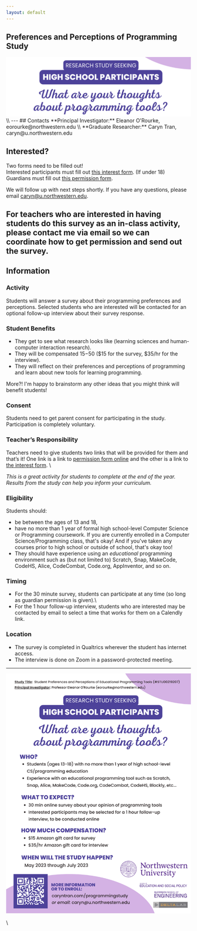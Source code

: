 ```yaml
---
layout: default
---
```


## Preferences and Perceptions of Programming Study
<img class="picture" src="recruitment_header.png">
\\
---
## Contacts
**Principal Investigator:** Eleanor O'Rourke, eorourke@northwestern.edu \\
**Graduate Researcher:** Caryn Tran, caryn@u.northwestern.edu

## Interested?
Two forms need to be filled out! \
Interested participants must fill out [this interest form]().
(If under 18) Guardians must fill out [this permission form]().

We will follow up with next steps shortly. If you have any questions, please email caryn@u.northwestern.edu. 

**For teachers who are interested in having students do this survey as an in-class activity**, please contact me via email so we can coordinate how to get permission and send out the survey. 
---
## Information

### Activity
Students will answer a survey about their programming preferences and perceptions. Selected students who are interested will be contacted for an optional follow-up interview about their survey response.

### Student Benefits
- They get to see what research looks like (learning sciences and human-computer interaction research).
- They will be compensated $15-$50 ($15 for the survey, $35/hr for the interview).
- They will reflect on their preferences and perceptions of programming and learn about new tools for learning programming.

More?! I'm happy to brainstorm any other ideas that you might think will benefit students!

### Consent
Students need to get parent consent for participating in the study. Participation is completely voluntary.

### Teacher’s Responsibility
Teachers need to give students two links that will be provided for them and that’s it! One link is a link to [permission form online]() and the other is a link to [the interest form](). \\

_This is a great activity for students to complete at the end of the year. Results from the study can help you inform your curriculum._  

### Eligibility
Students should:
- be between the ages of 13 and 18, 
- have no more than 1 year of formal high school-level Computer Science or Programming coursework. If you are currently enrolled in a Computer Science/Programming class, that's okay! And if you've taken any courses prior to high school or outside of school, that's okay too!
- They should have experience using an _educational_ programming environment such as (but not limited to) Scratch, Snap, MakeCode, CodeHS, Alice, CodeCombat, Code.org, AppInventor, and so on. 

### Timing
- For the 30 minute survey, students can participate at any time (so long as guardian permission is given).\\
- For the 1 hour follow-up interview, students who are interested may be contacted by email to select a time that works for them on a Calendly link.

### Location
- The survey is completed in Qualtrics wherever the student has internet access. 
- The interview is done on Zoom in a password-protected meeting. 

---
<img class="picture" src="recruitment.png">

\\
